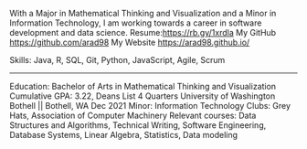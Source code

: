 With a Major in Mathematical Thinking and Visualization and a Minor in Information Technology, I am working towards a career in software development and data science.
Resume:https://rb.gy/1xrdla
My GitHub https://github.com/arad98
My Website https://arad98.github.io/

Skills: Java, R, SQL, Git, Python, JavaScript, Agile, Scrum
________________________________________
Education: Bachelor of Arts in Mathematical Thinking and Visualization
Cumulative GPA: 3.22, Deans List 4 Quarters
University of Washington Bothell || Bothell, WA Dec 2021 Minor: Information Technology
Clubs: Grey Hats, Association of Computer Machinery
Relevant courses: Data Structures and Algorithms, Technical Writing, Software Engineering, Database Systems, Linear Algebra, Statistics, Data modeling

<!---
arad98/arad98 is a ✨ special ✨ repository because its `README.md` (this file) appears on your GitHub profile.
You can click the Preview link to take a look at your changes.
--->
